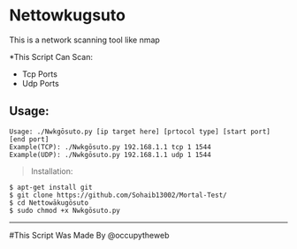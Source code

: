 # Nettowkugsuto
This is a network scanning tool like nmap 

*This Script Can Scan:
* Tcp Ports
* Udp Ports  

## Usage:

    Usage: ./Nwkgōsuto.py [ip target here] [prtocol type] [start port] [end port]
    Example(TCP): ./Nwkgōsuto.py 192.168.1.1 tcp 1 1544
    Example(UDP): ./Nwkgōsuto.py 192.168.1.1 udp 1 1544

> Installation:
  
    $ apt-get install git
    $ git clone https://github.com/Sohaib13002/Mortal-Test/
    $ cd Nettowākugōsuto
    $ sudo chmod +x Nwkgōsuto.py
  
 
  
  -----------------------------------------------
#This Script Was Made By @occupytheweb
  
